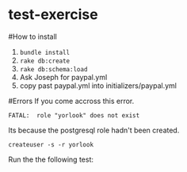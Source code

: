 # test-exercise

#How to install

1. `bundle install`
2. `rake db:create`
3. `rake db:schema:load`
4. Ask Joseph for paypal.yml
5. copy past paypal.yml into initializers/paypal.yml

#Errors
If you come accross this error.

`FATAL:  role "yorlook" does not exist`

Its because the postgresql role hadn't been created.

`createuser -s -r yorlook`

Run the the following test:


